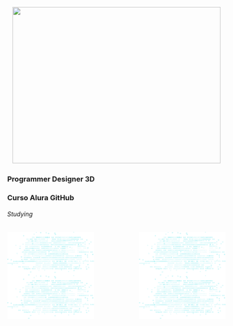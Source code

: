 <p align="center">
  <img width="480" height="360" src="https://github.com/ProgrammerDesigner3D/ProgrammerDesigner3D-Curso-Alura_GitHub-/assets/18373344/ac108f2a-f1f9-4dd4-8c22-ffc5e117e649">
  </p>

  ### Programmer Designer 3D

  ### Curso Alura GitHub
  
  ###### Studying

 
  <img src="logica-js-projeto_inicial/img/code.png"  style="float:right; width:200px; height:100px;">
  <img src="logica-js-projeto_inicial/img/code.png"  style="float:left; width:200px; height:100px;">
  <img src="logica-js-projeto_inicial/img/code.png"  style="float:right; width:200px; height:100px;">
  <img src="logica-js-projeto_inicial/img/code.png"  style="float:left; width:200px; height:100px;">
